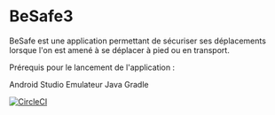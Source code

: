 # BeSafe3

BeSafe est une application permettant de sécuriser ses déplacements lorsque l'on est amené à se déplacer à pied ou en transport.

Prérequis pour le lancement de l'application : 

Android Studio 
Emulateur
Java 
Gradle

[![CircleCI](https://dl.circleci.com/status-badge/img/gh/nejmasmatti/BeSafe3/tree/develop.svg?style=svg)](https://dl.circleci.com/status-badge/redirect/gh/nejmasmatti/BeSafe3/tree/develop)
